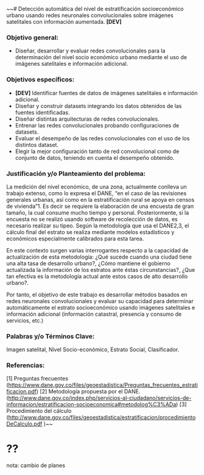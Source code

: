 ~~# Detección automática del nivel de estratificación socioeconómico urbano usando redes neuronales convolucionales sobre imágenes satelitales con información aumentada. **[DEV]**

### Objetivo general:
* Diseñar, desarrollar y evaluar redes convolucionales para la determinación del nivel socio económico urbano mediante el uso de imágenes satelitales e información adicional.

### Objetivos específicos:

* **[DEV]** Identificar fuentes de datos de imágenes satelitales e información adicional.    
* Diseñar y construir datasets integrando los datos obtenidos de las fuentes identificadas.    
* Diseñar distintas arquitecturas de redes convolucionales.    
* Entrenar las redes convolucionales probando configuraciones de datasets.
* Evaluar el desempeño de las redes convolucionales con el uso de los distintos dataset.    
* Elegir la mejor configuración tanto de red convolucional como de     conjunto de datos, teniendo en cuenta el desempeño obtenido.

### Justificación y/o Planteamiento del problema:

La medición del nivel económico, de una zona, actualmente conlleva un trabajo extenso, como lo expresa el DANE, “en el caso de las revisiones generales urbanas, así como en la estratificación rural se apoya en censos de vivienda”1. Es decir se requiere la elaboración de una encuesta de gran tamaño, la cual consume mucho tiempo y personal. Posteriormente, si la encuesta no se realizó usando software de recolección de datos, es necesario realizar su tipeo. Según la metodología que usa el DANE2,3, el cálculo final del estrato se realiza mediante modelos estadísticos y económicos especialmente calibrados para esta tarea.

En este contexto surgen varias interrogantes respecto a la capacidad de actualización de esta metodología:  ¿Qué sucede cuando una ciudad tiene una alta tasa de desarrollo urbano?, ¿Cómo mantiene el gobierno actualizada la información de los estratos ante éstas circunstancias?, ¿Que tan efectiva es la metodología actual ante estos casos de alto desarrollo urbano?.

Por tanto, el objetivo de este trabajo es desarrollar métodos basados en redes neuronales convolucionales y evaluar su capacidad para determinar automáticamente el estrato socioeconómico usando imágenes satelitales e información adicional (información catastral, presencia y consumo de servicios, etc.)

### Palabras y/o Términos Clave:
 Imagen satelital, Nivel Socio-económico, Estrato Social, Clasificador.

### Referencias:
[1] Preguntas frecuentes
(https://www.dane.gov.co/files/geoestadistica/Preguntas_frecuentes_estratificacion.pdf)
[2] Metodología propuesta por el DANE. (http://www.dane.gov.co/index.php/servicios-al-ciudadano/servicios-de-informacion/estratificacion-socioeconomica#metodolog%C3%ADa)
[3] Procedimiento del cálculo
(http://www.dane.gov.co/files/geoestadistica/estratificacion/procedimientoDeCalculo.pdf
)~~
# ?? 
nota: cambio de planes
